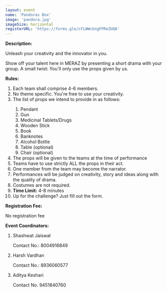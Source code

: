 ```yaml
---
layout: event
name: 'Pandoras Box'
image: 'pandora.jpg'
imageSize: horizontal
registerURL: 'https://forms.gle/cFLWWcGngFPReZUQ6'
---
```


<p><strong>Description:</strong></p>
<p>Unleash your creativity and the innovator in you.</p>
<p>
	Show off your talent here in MERAZ by presenting a short drama with your group. A small twist:
	You'll only use the props given by us.
</p>
<p><strong>Rules:</strong></p>
<ol>
	<li>Each team shall comprise 4-6 members.</li>
	<li>No theme specific. You're free to use your creativity.</li>
	<li>The list of props we intend to provide in as follows:</li>
	<ol>
		<li>Pendant</li>
		<li>Gun</li>
		<li>Medicinal Tablets/Drugs</li>
		<li>Wooden Stick</li>
		<li>Book</li>
		<li>Banknotes</li>
		<li>Alcohol Bottle</li>
		<li>Table (optional)</li>
		<li>Chair (optional)</li>
	</ol>
	<li>The props will be given to the teams at the time of performance</li>
	<li>Teams have to use strictly ALL the props in their act.</li>
	<li>One member from the team may become the narrator.</li>
	<li>Performances will be judged on creativity, story and ideas along with the quality of drama.</li>
	<li>Costumes are not required.</li>
	<li><strong>Time Limit:</strong> 4-8 minutes</li>
	<li>Up for the challenge? Just fill out the form.</li>
</ol>

<p><strong>Registration Fee:</strong></p>
<p>No registration fee</p>

<p><strong>Event Coordinators:</strong></p>
<ol>
	<li>Shashwat Jaiswal</li>
	<p>Contact No.: 8004916849</p>
	<li>Harsh Vardhan</li>
	<p>Contact No.: 8936060577</p>
	<li>Aditya Keshari</li>
	<p>Contact No. 9451840760</p>
</ol>
